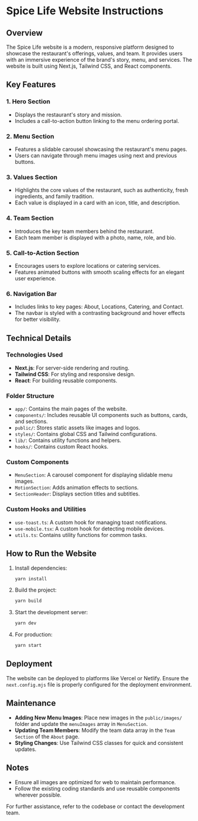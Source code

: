 # Spice Life Website Instructions

## Overview
The Spice Life website is a modern, responsive platform designed to showcase the restaurant's offerings, values, and team. It provides users with an immersive experience of the brand's story, menu, and services. The website is built using Next.js, Tailwind CSS, and React components.

## Key Features

### 1. **Hero Section**
   - Displays the restaurant's story and mission.
   - Includes a call-to-action button linking to the menu ordering portal.

### 2. **Menu Section**
   - Features a slidable carousel showcasing the restaurant's menu pages.
   - Users can navigate through menu images using next and previous buttons.

### 3. **Values Section**
   - Highlights the core values of the restaurant, such as authenticity, fresh ingredients, and family tradition.
   - Each value is displayed in a card with an icon, title, and description.

### 4. **Team Section**
   - Introduces the key team members behind the restaurant.
   - Each team member is displayed with a photo, name, role, and bio.

### 5. **Call-to-Action Section**
   - Encourages users to explore locations or catering services.
   - Features animated buttons with smooth scaling effects for an elegant user experience.

### 6. **Navigation Bar**
   - Includes links to key pages: About, Locations, Catering, and Contact.
   - The navbar is styled with a contrasting background and hover effects for better visibility.

## Technical Details

### **Technologies Used**
- **Next.js**: For server-side rendering and routing.
- **Tailwind CSS**: For styling and responsive design.
- **React**: For building reusable components.

### **Folder Structure**
- `app/`: Contains the main pages of the website.
- `components/`: Includes reusable UI components such as buttons, cards, and sections.
- `public/`: Stores static assets like images and logos.
- `styles/`: Contains global CSS and Tailwind configurations.
- `lib/`: Contains utility functions and helpers.
- `hooks/`: Contains custom React hooks.

### **Custom Components**
- `MenuSection`: A carousel component for displaying slidable menu images.
- `MotionSection`: Adds animation effects to sections.
- `SectionHeader`: Displays section titles and subtitles.

### **Custom Hooks and Utilities**
- `use-toast.ts`: A custom hook for managing toast notifications.
- `use-mobile.tsx`: A custom hook for detecting mobile devices.
- `utils.ts`: Contains utility functions for common tasks.

## How to Run the Website
1. Install dependencies:
   ```bash
   yarn install
   ```
2. Build the project:
   ```bash
   yarn build
   ```
3. Start the development server:
   ```bash
   yarn dev
   ```
4. For production:
   ```bash
   yarn start
   ```

## Deployment
The website can be deployed to platforms like Vercel or Netlify. Ensure the `next.config.mjs` file is properly configured for the deployment environment.

## Maintenance
- **Adding New Menu Images**: Place new images in the `public/images/` folder and update the `menuImages` array in `MenuSection`.
- **Updating Team Members**: Modify the team data array in the `Team Section` of the `About` page.
- **Styling Changes**: Use Tailwind CSS classes for quick and consistent updates.

## Notes
- Ensure all images are optimized for web to maintain performance.
- Follow the existing coding standards and use reusable components wherever possible.

For further assistance, refer to the codebase or contact the development team.
